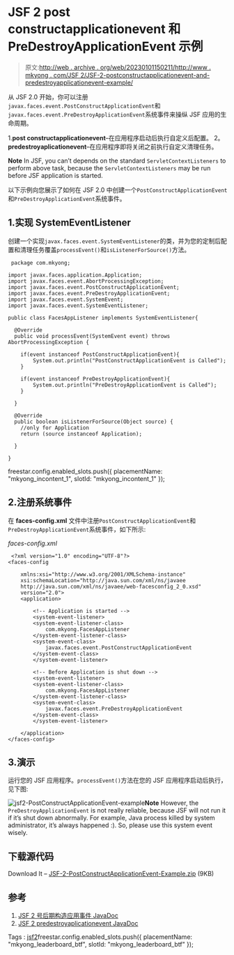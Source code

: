 # JSF 2 post constructapplicationevent 和 PreDestroyApplicationEvent 示例

> 原文:[http://web . archive . org/web/20230101150211/http://www . mkyong . com/JSF 2/JSF-2-postconstructapplicationevent-and-predestroyapplicationevent-example/](http://web.archive.org/web/20230101150211/http://www.mkyong.com/jsf2/jsf-2-postconstructapplicationevent-and-predestroyapplicationevent-example/)

从 JSF 2.0 开始，你可以注册`javax.faces.event.PostConstructApplicationEvent`和`javax.faces.event.PreDestroyApplicationEvent`系统事件来操纵 JSF 应用的生命周期。

1.**post constructapplicationevent**–在应用程序启动后执行自定义后配置。
2。**predestroyaplicationevent**–在应用程序即将关闭之前执行自定义清理任务。

**Note**
In JSF, you can’t depends on the standard `ServletContextListeners` to perform above task, because the `ServletContextListeners` may be run before JSF application is started.

以下示例向您展示了如何在 JSF 2.0 中创建一个`PostConstructApplicationEvent`和`PreDestroyApplicationEvent`系统事件。

## 1.实现 SystemEventListener

创建一个实现`javax.faces.event.SystemEventListener`的类，并为您的定制后配置和清理任务覆盖`processEvent()`和`isListenerForSource()`方法。

```
 package com.mkyong;

import javax.faces.application.Application;
import javax.faces.event.AbortProcessingException;
import javax.faces.event.PostConstructApplicationEvent;
import javax.faces.event.PreDestroyApplicationEvent;
import javax.faces.event.SystemEvent;
import javax.faces.event.SystemEventListener;

public class FacesAppListener implements SystemEventListener{

  @Override
  public void processEvent(SystemEvent event) throws AbortProcessingException {

	if(event instanceof PostConstructApplicationEvent){
		System.out.println("PostConstructApplicationEvent is Called");
	}

	if(event instanceof PreDestroyApplicationEvent){
		System.out.println("PreDestroyApplicationEvent is Called");
	}

  }

  @Override
  public boolean isListenerForSource(Object source) {
	//only for Application
	return (source instanceof Application);

  }	

} 
```

freestar.config.enabled_slots.push({ placementName: "mkyong_incontent_1", slotId: "mkyong_incontent_1" });

## 2.注册系统事件

在 **faces-config.xml** 文件中注册`PostConstructApplicationEvent`和`PreDestroyApplicationEvent`系统事件，如下所示:

*faces-config.xml*

```
 <?xml version="1.0" encoding="UTF-8"?>
<faces-config

    xmlns:xsi="http://www.w3.org/2001/XMLSchema-instance"
    xsi:schemaLocation="http://java.sun.com/xml/ns/javaee 
    http://java.sun.com/xml/ns/javaee/web-facesconfig_2_0.xsd"
    version="2.0">
    <application>

    	<!-- Application is started -->
    	<system-event-listener>
		<system-event-listener-class>
			com.mkyong.FacesAppListener
		</system-event-listener-class>
		<system-event-class>
			javax.faces.event.PostConstructApplicationEvent
		</system-event-class>    					
    	</system-event-listener> 	 

    	<!-- Before Application is shut down -->
    	<system-event-listener>
		<system-event-listener-class>
			com.mkyong.FacesAppListener
		</system-event-listener-class>
		<system-event-class>
			javax.faces.event.PreDestroyApplicationEvent
		</system-event-class>    					
    	</system-event-listener> 	 

    </application>
</faces-config> 
```

## 3.演示

运行您的 JSF 应用程序。`processEvent()`方法在您的 JSF 应用程序启动后执行，见下图:

![jsf2-PostConstructApplicationEvent-example](../Images/972fb758672ac4d6767898288ca57dcd.png "jsf2-PostConstructApplicationEvent-example")**Note**
However, the `PreDestroyApplicationEvent` is not really reliable, because JSF will not run it if it’s shut down abnormally. For example, Java process killed by system administrator, it’s always happened :). So, please use this system event wisely.

## 下载源代码

Download It – [JSF-2-PostConstructApplicationEvent-Example.zip](http://web.archive.org/web/20210319060310/http://www.mkyong.com/wp-content/uploads/2010/11/JSF-2-PostConstructApplicationEvent-Example.zip) (9KB)

## 参考

1.  [JSF 2 号后期构造应用事件 JavaDoc](http://web.archive.org/web/20210319060310/https://javaserverfaces.dev.java.net/nonav/docs/2.0/javadocs/javax/faces/event/PostConstructApplicationEvent.html)
2.  [JSF 2 predestroyaplicationevent JavaDoc](http://web.archive.org/web/20210319060310/https://javaserverfaces.dev.java.net/nonav/docs/2.0/javadocs/javax/faces/event/PreDestroyApplicationEvent.html)

Tags : [jsf2](http://web.archive.org/web/20210319060310/https://mkyong.com/tag/jsf2/)freestar.config.enabled_slots.push({ placementName: "mkyong_leaderboard_btf", slotId: "mkyong_leaderboard_btf" });<input type="hidden" id="mkyong-current-postId" value="7670">